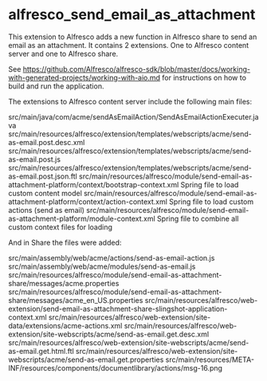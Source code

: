 # alfresco_send_email_as_attachment
This extension to Alfresco adds a new function in Alfresco share to send an email as an attachment. It contains 2 extensions. One to Alfresco content server and one to Alfresco share.

See https://github.com/Alfresco/alfresco-sdk/blob/master/docs/working-with-generated-projects/working-with-aio.md for instructions on how to build and run the application.

The extensions to Alfresco content server include the following main files:

src/main/java/com/acme/sendAsEmailAction/SendAsEmailActionExecuter.java
src/main/resources/alfresco/extension/templates/webscripts/acme/send-as-email.post.desc.xml
src/main/resources/alfresco/extension/templates/webscripts/acme/send-as-email.post.js
src/main/resources/alfresco/extension/templates/webscripts/acme/send-as-email.post.json.ftl
src/main/resources/alfresco/module/send-email-as-attachment-platform/context/bootstrap-context.xml	Spring file to load custom content model
src/main/resources/alfresco/module/send-email-as-attachment-platform/context/action-context.xml	Spring file to load custom actions (send as email)
src/main/resources/alfresco/module/send-email-as-attachment-platform/module-context.xml	Spring file to combine all custom context files for loading

And in Share the files were added:

src/main/assembly/web/acme/actions/send-as-email-action.js
src/main/assembly/web/acme/modules/send-as-email.js
src/main/resources/alfresco/module/send-email-as-attachment-share/messages/acme.properties
src/main/resources/alfresco/module/send-email-as-attachment-share/messages/acme_en_US.properties
src/main/resources/alfresco/web-extension/send-email-as-attachment-share-slingshot-application-context.xml
src/main/resources/alfresco/web-extension/site-data/extensions/acme-actions.xml
src/main/resources/alfresco/web-extension/site-webscripts/acme/send-as-email.get.desc.xml
src/main/resources/alfresco/web-extension/site-webscripts/acme/send-as-email.get.html.ftl
src/main/resources/alfresco/web-extension/site-webscripts/acme/send-as-email.get.properties
src/main/resources/META-INF/resources/components/documentlibrary/actions/msg-16.png
